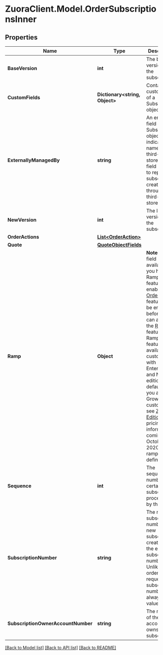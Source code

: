 # ZuoraClient.Model.OrderSubscriptionsInner

## Properties

Name | Type | Description | Notes
------------ | ------------- | ------------- | -------------
**BaseVersion** | **int** | The base version of the subscription. | [optional] 
**CustomFields** | **Dictionary&lt;string, Object&gt;** | Container for custom fields of a Subscription object.  | [optional] 
**ExternallyManagedBy** | **string** | An enum field on the Subscription object to indicate the name of a third-party store. This field is used to represent subscriptions created through third-party stores.  | [optional] 
**NewVersion** | **int** | The latest version of the subscription. | [optional] 
**OrderActions** | [**List&lt;OrderAction&gt;**](OrderAction.md) |  | [optional] 
**Quote** | [**QuoteObjectFields**](QuoteObjectFields.md) |  | [optional] 
**Ramp** | **Object** | **Note**: This field is only available if you have the Ramps feature enabled. The [Orders](https://knowledgecenter.zuora.com/Billing/Subscriptions/Orders/AA_Overview_of_Orders) feature must be enabled before you can access the [Ramps](https://knowledgecenter.zuora.com/Billing/Subscriptions/Orders/Ramps_and_Ramp_Metrics/A_Overview_of_Ramps_and_Ramp_Metrics) feature. The Ramps feature is available for customers with Enterprise and Nine editions by default. If you are a Growth customer, see [Zuora Editions](https://knowledgecenter.zuora.com/BB_Introducing_Z_Business/C_Zuora_Editions) for pricing information coming October 2020.  The ramp definition.  | [optional] 
**Sequence** | **int** | The sequence number of a certain subscription processed by the order. | [optional] 
**SubscriptionNumber** | **string** | The new subscription number for a new subscription created, or the existing subscription number. Unlike the order request, the subscription number here always has a value. | [optional] 
**SubscriptionOwnerAccountNumber** | **string** | The number of the account that owns the subscription. | [optional] 

[[Back to Model list]](../README.md#documentation-for-models) [[Back to API list]](../README.md#documentation-for-api-endpoints) [[Back to README]](../README.md)

